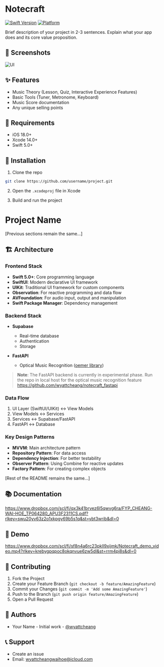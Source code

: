 # Notecraft

[![Swift Version](https://img.shields.io/badge/Swift-5.0-orange.svg)](https://swift.org)
[![Platform](https://img.shields.io/badge/Platform-iOS%2018.0+-blue.svg)](https://developer.apple.com/ios/)

Brief description of your project in 2-3 sentences. Explain what your app does and its core value proposition.

## 📱 Screenshots
![UI](https://github.com/user-attachments/assets/5063bf58-b663-4e31-83e8-14df43e1b78e)

## ✨ Features

- Music Theory (Lesson, Quiz, Interactive Experience Features)
- Basic Tools (Tuner, Metronome, Keyboard)
- Music Score documentation
- Any unique selling points

## 🔧 Requirements

- iOS 18.0+
- Xcode 14.0+
- Swift 5.0+

## 📲  Installation

1. Clone the repo
```bash
git clone https://github.com/username/project.git
```

2. Open the `.xcodeproj` file in Xcode

3. Build and run the project

# Project Name

[Previous sections remain the same...]

## 🏗 Architecture

### Frontend Stack
- **Swift 5.0+**: Core programming language
- **SwiftUI**: Modern declarative UI framework
- **UIKit**: Traditional UI framework for custom components
- **Observation**: For reactive programming and data flow
- **AVFoundation**: For audio input, output and manipulation
- **Swift Package Manager**: Dependency management

### Backend Stack
- **Supabase**
  - Real-time database
  - Authentication
  - Storage
  
- **FastAPI**
  - Optical Music Recognition ([oemer library](https://github.com/BreezeWhite/oemer)) 

> **Note**: The FastAPI backend is currently in experimental phase. Run the repo in local host for the optical music recognition feature
> https://github.com/wyattcheang/notecraft_fastapi



### Data Flow
1. UI Layer (SwiftUI/UIKit) ↔️ View Models
2. View Models ↔️ Services
3. Services ↔️ Supabase/FastAPI
4. FastAPI ↔️ Database

### Key Design Patterns
- **MVVM**: Main architecture pattern
- **Repository Pattern**: For data access
- **Dependency Injection**: For better testability
- **Observer Pattern**: Using Combine for reactive updates
- **Factory Pattern**: For creating complex objects

[Rest of the README remains the same...]

## 📚 Documentation
https://www.dropbox.com/scl/fi/qx3k41brvez6l5qwvg6ra/FYP_CHEANG-WAI-HOE_TP064280_APU3F2311CS.pdf?rlkey=swu20yv63z2o1xkpgy69b5s1q&st=ybt3wrib&dl=0

## 🎥 Demo
https://www.dropbox.com/scl/fi/sf8n4a6rc23pkll9xijmk/Notecraft_demo_video.mp4?rlkey=krebygpqpoc8okqnvue6zw5dl&st=rrm4pj8s&dl=0

## 🤝 Contributing

1. Fork the Project
2. Create your Feature Branch (`git checkout -b feature/AmazingFeature`)
3. Commit your Changes (`git commit -m 'Add some AmazingFeature'`)
4. Push to the Branch (`git push origin feature/AmazingFeature`)
5. Open a Pull Request

## 👥 Authors

- Your Name - Initial work - [@wyattcheang](https://github.com/wyattcheang)

## 📞 Support

- Create an issue
- Email: wyattcheangwaihoe@icloud.com
